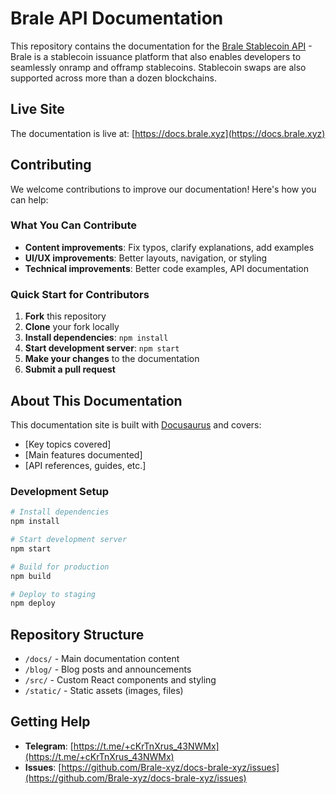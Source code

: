 # Brale API Documentation

This repository contains the documentation for the [Brale Stablecoin API](https://brale.xyz/developers) - Brale is a stablecoin issuance platform that also enables developers to seamlessly onramp and offramp stablecoins. Stablecoin swaps are also supported across more than a dozen blockchains.

## Live Site

The documentation is live at: [https://docs.brale.xyz](https://docs.brale.xyz)

## Contributing

We welcome contributions to improve our documentation! Here's how you can help:

### What You Can Contribute

- **Content improvements**: Fix typos, clarify explanations, add examples
- **UI/UX improvements**: Better layouts, navigation, or styling
- **Technical improvements**: Better code examples, API documentation

### Quick Start for Contributors

1. **Fork** this repository
2. **Clone** your fork locally
3. **Install dependencies**: `npm install`
4. **Start development server**: `npm start`
5. **Make your changes** to the documentation
6. **Submit a pull request**

## About This Documentation

This documentation site is built with [Docusaurus](https://docusaurus.io/) and covers:

- [Key topics covered]
- [Main features documented]
- [API references, guides, etc.]

### Development Setup

```bash
# Install dependencies
npm install

# Start development server
npm start

# Build for production
npm build

# Deploy to staging
npm deploy
```

## Repository Structure

- `/docs/` - Main documentation content
- `/blog/` - Blog posts and announcements
- `/src/` - Custom React components and styling
- `/static/` - Static assets (images, files)

## Getting Help

- **Telegram**: [https://t.me/+cKrTnXrus_43NWMx](https://t.me/+cKrTnXrus_43NWMx)
- **Issues**: [https://github.com/Brale-xyz/docs-brale-xyz/issues](https://github.com/Brale-xyz/docs-brale-xyz/issues)
